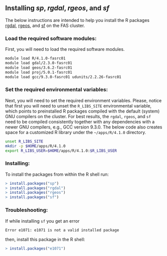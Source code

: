 ## Installing *sp*, *rgdal*, *rgeos*, and *sf*

The below instructions are intended to help you install the R packages [rgdal](https://cran.r-project.org/web/packages/rgdal/index.html), [rgeos](https://cran.r-project.org/web/packages/rgeos/index.html), and [sf](https://r-spatial.github.io/sf) on the FAS cluster.

### Load the required software modules:

First, you will need to load the required software modules.

```bash
module load R/4.1.0-fasrc01
module load gdal/2.3.0-fasrc01
module load geos/3.6.2-fasrc01
module load proj/5.0.1-fasrc01
module load gcc/9.3.0-fasrc01 udunits/2.2.26-fasrc01
```

### Set the required environmental variables:

Next, you will need to set the required environment variables. Please, notice that first you will need to unset the <code>R\_LIBS\_SITE</code> environmental variable, which points to preinstalled R packages compiled with the default (system) GNU compilers on the cluster. For best results, the <code>rgdal</code>, <code>rgeos</code>, and <code>sf</code> need to be compiled consistently together with any dependencies with a newer GNU compilers, e.g., GCC version 9.3.0. The below code also creates space for a customized R library under the <code>~/apps/R/4.1.0</code> directory. 

```bash
unset R_LIBS_SITE
mkdir -p $HOME/apps/R/4.1.0
export R_LIBS_USER=$HOME/apps/R/4.1.0:$R_LIBS_USER
```

### Installing:

To install the packages from within the R shell run:

```r
> install.packages("sp")
> install.packages("rgdal")
> install.packages("rgeos")
> install.packages("sf")
```

### Troubleshooting:

If while installing `sf` you get an error

```bash
Error e1071: e1071 is not a valid installed package
```
then, install this package in the R shell:

```r
> install.packages("e1071")
```
